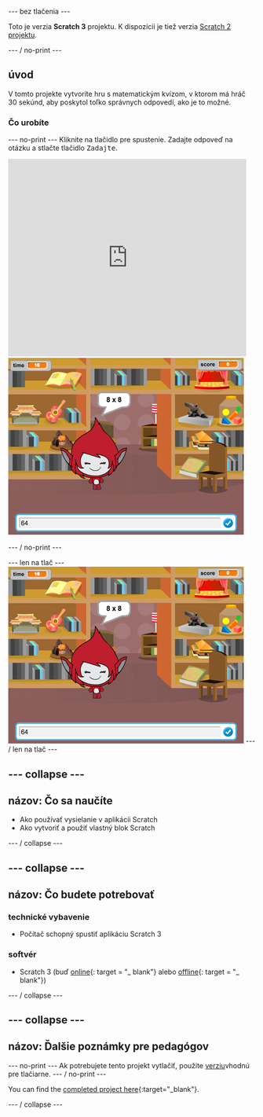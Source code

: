 \--- bez tlačenia \---

Toto je verzia **Scratch 3** projektu. K dispozícii je tiež verzia [Scratch 2 projektu](https://projects.raspberrypi.org/en/projects/brain-game-scratch2).

\--- / no-print \---

## úvod

V tomto projekte vytvoríte hru s matematickým kvízom, v ktorom má hráč 30 sekúnd, aby poskytol toľko správnych odpovedí, ako je to možné.

### Čo urobíte

\--- no-print \--- Kliknite na tlačidlo pre spustenie. Zadajte odpoveď na otázku a stlačte tlačidlo <kbd>Zadajte</kbd>.

<div class="scratch-preview">
  <iframe allowtransparency="true" width="485" height="402" src="https://scratch.mit.edu/projects/embed/250234955/?autostart=false" frameborder="0" scrolling="no"></iframe>
  <img src="images/brain-final.png">
</div>

\--- / no-print \---

\--- len na tlač \--- ![Brain Game](images/brain-final.png) \--- / len na tlač \---

## \--- collapse \---

## názov: Čo sa naučíte

+ Ako používať vysielanie v aplikácii Scratch
+ Ako vytvoriť a použiť vlastný blok Scratch

\--- / collapse \---

## \--- collapse \---

## názov: Čo budete potrebovať

### technické vybavenie

+ Počítač schopný spustiť aplikáciu Scratch 3

### softvér

+ Scratch 3 (buď [online](http://rpf.io/scratchon){: target = "_ blank"} alebo [offline](http://rpf.io/scratchoff){: target = "_ blank"})

\--- / collapse \---

## \--- collapse \---

## názov: Ďalšie poznámky pre pedagógov

\--- no-print \--- Ak potrebujete tento projekt vytlačiť, použite [verziu](https://projects.raspberrypi.org/en/projects/brain-game/print)vhodnú pre tlačiarne. \--- / no-print \---

You can find the [completed project here](http://rpf.io/p/en/brain-game-get){:target="_blank"}.

\--- / collapse \---